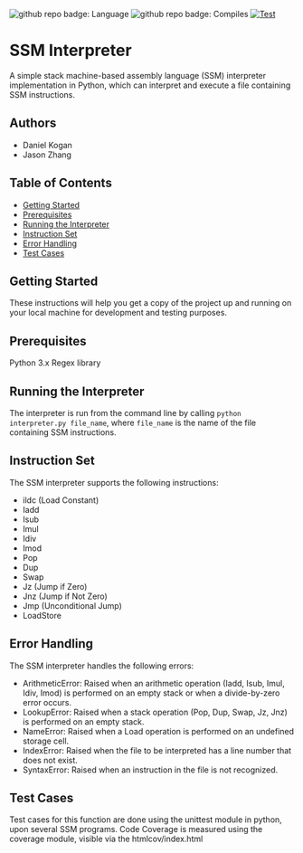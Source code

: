 ![github repo badge: Language](https://img.shields.io/badge/Language-Python-181717?color=blue) ![github repo badge: Compiles](https://img.shields.io/badge/Compiles-SSM-181717?color=orange) [![Test](https://github.com/daminals/SSM_Interpreter/actions/workflows/test.yaml/badge.svg)](https://github.com/daminals/SSM_Interpreter/actions/workflows/test.yaml)
# SSM Interpreter

A simple stack machine-based assembly language (SSM) interpreter implementation in Python, which can interpret and execute a file containing SSM instructions.

## Authors
- Daniel Kogan
- Jason Zhang

## Table of Contents
 - [Getting Started](#getting-started)
 - [Prerequisites](#prerequisites)
 - [Running the Interpreter](running-the-interpreter)
 - [Instruction Set](#instruction-set)
 - [Error Handling](#error-handling)
 - [Test Cases](#test-cases)
 
## Getting Started

These instructions will help you get a copy of the project up and running on your local machine for development and testing purposes.

## Prerequisites

Python 3.x
Regex library

## Running the Interpreter

The interpreter is run from the command line by calling ```python interpreter.py file_name```, where ```file_name``` is the name of the file containing SSM instructions.

## Instruction Set

The SSM interpreter supports the following instructions:
- ildc (Load Constant)
- Iadd
- Isub
- Imul
- Idiv
- Imod
- Pop
- Dup
- Swap
- Jz (Jump if Zero)
- Jnz (Jump if Not Zero)
- Jmp (Unconditional Jump)
- LoadStore

## Error Handling

The SSM interpreter handles the following errors:
- ArithmeticError: Raised when an arithmetic operation (Iadd, Isub, Imul, Idiv, Imod) is performed on an empty stack or when a divide-by-zero error occurs.
- LookupError: Raised when a stack operation (Pop, Dup, Swap, Jz, Jnz) is performed on an empty stack.
- NameError: Raised when a Load operation is performed on an undefined storage cell.
- IndexError: Raised when the file to be interpreted has a line number that does not exist.
- SyntaxError: Raised when an instruction in the file is not recognized.

## Test Cases

Test cases for this function are done using the unittest module in python, upon several SSM programs. Code Coverage is measured using the coverage module, visible via the htmlcov/index.html

